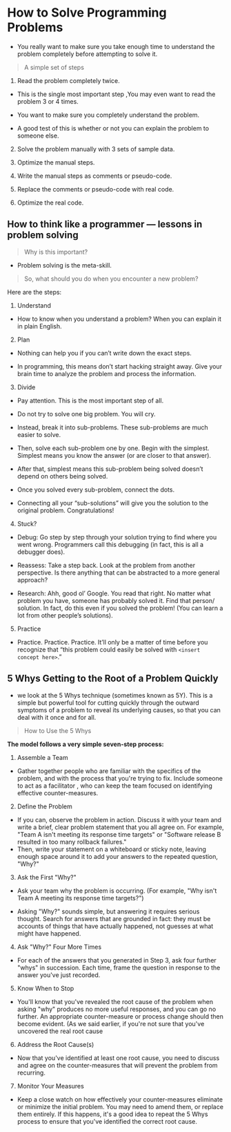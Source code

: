 # How to Solve Programming Problems

- You really want to make sure you take enough time to understand the problem completely before attempting to solve it.

> A simple set of steps

1. Read the problem completely twice.
- This is the single most important step ,You may even want to read the problem 3 or 4 times.

- You want to make sure you completely understand the problem.
- A good test of this is whether or not you can explain the problem to someone else.

2. Solve the problem manually with 3 sets of sample data.

3. Optimize the manual steps.

4. Write the manual steps as comments or pseudo-code.

5. Replace the comments or pseudo-code with real code.

6. Optimize the real code.




## How to think like a programmer — lessons in problem solving

>  Why is this important?
- Problem solving is the meta-skill.

> So, what should you do when you encounter a new problem?

 Here are the steps:

1. Understand 

- How to know when you understand a problem? When you can explain it in plain English.

2. Plan

- Nothing can help you if you can’t write down the exact steps.

- In programming, this means don’t start hacking straight away. Give your brain time to analyze the problem and process the information.

3. Divide 

- Pay attention. This is the most important step of all.

- Do not try to solve one big problem. You will cry.

- Instead, break it into sub-problems. These sub-problems are much easier to solve.

- Then, solve each sub-problem one by one. Begin with the simplest. Simplest means you know the answer (or are closer to that answer).

- After that, simplest means this sub-problem being solved doesn’t depend on others being solved.

- Once you solved every sub-problem, connect the dots.

- Connecting all your “sub-solutions” will give you the solution to the original problem. Congratulations!

4. Stuck? 

- Debug: Go step by step through your solution trying to find where you went wrong. Programmers call this debugging (in fact, this is all a debugger does).

- Reassess: Take a step back. Look at the problem from another perspective. Is there anything that can be abstracted to a more general approach?

- Research: Ahh, good ol’ Google. You read that right. No matter what problem you have, someone has probably solved it. Find that person/ solution. In fact, do this even if you solved the problem! (You can learn a lot from other people’s solutions).


5. Practice 

- Practice. Practice. Practice. It’ll only be a matter of time before you recognize that “this problem could easily be solved with `<insert concept here>`.” 


## 5 Whys Getting to the Root of a Problem Quickly 

- we look at the 5 Whys technique (sometimes known as 5Y). This is a simple but powerful tool for cutting quickly through the outward symptoms of a problem to reveal its underlying causes, so that you can deal with it once and for all.

> How to Use the 5 Whys

 **The model follows a very simple seven-step process:**

1. Assemble a Team

- Gather together people who are familiar with the specifics of the problem, and with the process that you're trying to fix. Include someone to act as a facilitator , who can keep the team focused on identifying effective counter-measures.

2. Define the Problem 

- If you can, observe the problem in action. Discuss it with your team and write a brief, clear problem statement that you all agree on. For example, "Team A isn't meeting its response time targets" or "Software release B resulted in too many rollback failures."
- Then, write your statement on a whiteboard or sticky note, leaving enough space around it to add your answers to the repeated question, "Why?"

3. Ask the First "Why?"

- Ask your team why the problem is occurring. (For example, "Why isn't Team A meeting its response time targets?")

- Asking "Why?" sounds simple, but answering it requires serious thought. Search for answers that are grounded in fact: they must be accounts of things that have actually happened, not guesses at what might have happened.

4. Ask "Why?" Four More Times 

- For each of the answers that you generated in Step 3, ask four further "whys" in succession. Each time, frame the question in response to the answer you've just recorded.

5. Know When to Stop

- You'll know that you've revealed the root cause of the problem when asking "why" produces no more useful responses, and you can go no further. An appropriate counter-measure or process change should then become evident. (As we said earlier, if you're not sure that you've uncovered the real root cause

6. Address the Root Cause(s) 
- Now that you've identified at least one root cause, you need to discuss and agree on the counter-measures that will prevent the problem from recurring. 

7. Monitor Your Measures

- Keep a close watch on how effectively your counter-measures eliminate or minimize the initial problem. You may need to amend them, or replace them entirely. If this happens, it's a good idea to repeat the 5 Whys process to ensure that you've identified the correct root cause.

